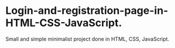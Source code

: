 # Login-and-registration-page-in-HTML-CSS-JavaScript.
Small and simple minimalist project done in HTML, CSS, JavaScript.
